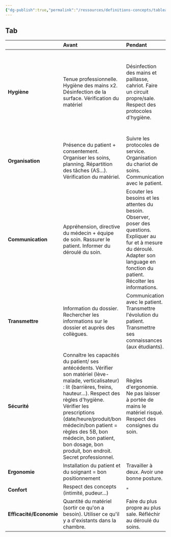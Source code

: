 ```yaml
---
{"dg-publish":true,"permalink":"/ressources/definitions-concepts/tableau-principe-de-soins-td-2/","tags":["définition"],"noteIcon":"2"}
---
```



## Tab


|                         | **Avant**                                                                                                                                                                                                                                                                                                                                                  | **Pendant**                                                                                                                                                                                    |                                                                             **Après**                                                                             |
| ----------------------- |:---------------------------------------------------------------------------------------------------------------------------------------------------------------------------------------------------------------------------------------------------------------------------------------------------------------------------------------------------------- |:---------------------------------------------------------------------------------------------------------------------------------------------------------------------------------------------- |:-----------------------------------------------------------------------------------------------------------------------------------------------------------------:|
| **Hygiène**             | Tenue professionnelle. Hygiène des mains x2. Désinfection de la surface. Vérification du matériel                                                                                                                                                                                                                                                          | Désinfection des mains et paillasse, cahriot. Faire un circuit propre/sale. Respect des protocoles d'hygiène.                                                                                  | On range, on désinfecte, ferme les poubelles. Hygiène des mains. Vider les le chariot, tri du linge et des déchets et désinfection du chariot. Hygiène des mains. |
| **Organisation**        | Présence du patient + consentement. Organiser les soins, planning. Répartition des tâches (AS…). Vérification du matériel.                                                                                                                                                                                                                                 | Suivre les protocoles de service. Organisation du chariot de soins. Communication avec le patient.                                                                                             |                                   Ranger le chariot et la chambre avant. Prévoir ou planifier un RDV si besoin pour le patient.                                   |
| **Communication**       | Appréhension, directive du médecin + équipe de soin. Rassurer le patient. Informer du déroulé du soin.                                                                                                                                                                                                                                                     | Ecouter les besoins et les attentes du besoin. Observer, poser des questions. Expliquer au fur et à mesure du déroulé. Adapter son language en fonction du patient. Récolter les informations. |                                                             Transmettre les informations importantes.                                                             |
| **Transmettre**         | Information du dossier. Rechercher les informations sur le dossier et auprès des collègues.                                                                                                                                                                                                                                                                | Communication avec le patient. Transmettre l'évolution du patient. Transmettre ses connaissances (aux étudiants).                                                                              |                                       Transmettre l'évolution du patient. Transmettre les informations (orales et écrites).                                       |
| **Sécurité**            | Connaître les capacités du patient/ ses antécédents. Vérifier son matériel (lève-malade, verticalisateur) : lit (barrières, freins, hauteur…). Respect des règles d'hygiène. Vérifier les prescriptions (date/heure/produit/bon médecin/bon patient = règles des 5B, bon médecin, bon patient, bon dosage, bon produit, bon endroit. Secret professionnel. | Règles d'ergonomie. Ne pas laisser à portée de mains le matériel risqué. Respect des consignes du soin.                                                                                        |                Hygiène. Réinstaller le patient/son environnement (sonnette, téléphone, télécommande, verre d'eau…). Ranger. Secret professionnel.                 |
| **Ergonomie**           | Installation du patient et du soignant = bon positionnement                                                                                                                                                                                                                                                                                                | Travailler à deux. Avoir une bonne posture.                                                                                                                                                    |                                                                            Evaluation                                                                             |
| **Confort**             | Respect des concepts (intimité, pudeur…)                                                                                                                                                                                                                                                                                                                   | "                                                                                                                                                                                              |                                                                                 "                                                                                 |
| **Efficacité/Economie** | Quantité du matériel (sortir ce qu'on a besoin). Utiliser ce qu'il y a d'existants dans la chambre.                                                                                                                                                                                                                                                        | Faire du plus propre au plus sale. Réfléchir au déroulé du soins.                                                                                                                              |                                                          Vérifier le stock en respectant les dotations.                                                           |
